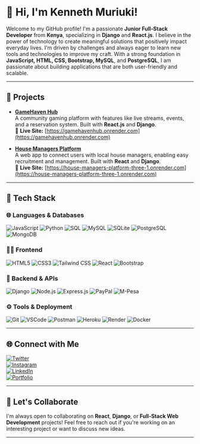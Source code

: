 # 👋 Hi, I'm Kenneth Muriuki!

Welcome to my GitHub profile! I'm a passionate **Junior Full-Stack Developer** from **Kenya**, specializing in **Django** and **React.js**. I believe in the power of technology to create meaningful solutions that positively impact everyday lives. I'm driven by challenges and always eager to learn new tools and technologies to improve my craft. With a strong foundation in **JavaScript, HTML, CSS, Bootstrap, MySQL**, and **PostgreSQL**, I am passionate about building applications that are both user-friendly and scalable.

---

## 💼 Projects

- **[GameHaven Hub](https://github.com/kogimurio/GameHaven-Hub)**  
  A community gaming platform with features like live streams, events, and a reservation system. Built with **React.js** and **Django**.  
  🔗 **Live Site:** [https://gamehavenhub.onrender.com](https://gamehavenhub.onrender.com)

- **[House Managers Platform](https://github.com/kogimurio/House-Managers-Platform)**  
  A web app to connect users with local house managers, enabling easy recruitment and management. Built with **React** and **Django**.  
  🔗 **Live Site:** [https://house-managers-platform-three-1.onrender.com](https://house-managers-platform-three-1.onrender.com)


---
## 🚀 Tech Stack

### 🌐 Languages & Databases  
![JavaScript](https://img.shields.io/badge/-JavaScript-F7DF1E?style=for-the-badge&logo=javascript&logoColor=black)
![Python](https://img.shields.io/badge/-Python-3776AB?style=for-the-badge&logo=python&logoColor=white)
![SQL](https://img.shields.io/badge/-SQL-003B57?style=for-the-badge&logo=sqlite&logoColor=white)
![MySQL](https://img.shields.io/badge/-MySQL-4479A1?style=for-the-badge&logo=mysql&logoColor=white)
![SQLite](https://img.shields.io/badge/-SQLite-07405E?style=for-the-badge&logo=sqlite&logoColor=white)
![PostgreSQL](https://img.shields.io/badge/-PostgreSQL-336791?style=for-the-badge&logo=postgresql&logoColor=white)
![MongoDB](https://img.shields.io/badge/-MongoDB-47A248?style=for-the-badge&logo=mongodb&logoColor=white)

### 🧑‍💻 Frontend  
![HTML5](https://img.shields.io/badge/-HTML5-E34F26?style=for-the-badge&logo=html5&logoColor=white)
![CSS3](https://img.shields.io/badge/-CSS3-1572B6?style=for-the-badge&logo=css3&logoColor=white)
![Tailwind CSS](https://img.shields.io/badge/-TailwindCSS-38B2AC?style=for-the-badge&logo=tailwind-css&logoColor=white)
![React](https://img.shields.io/badge/-React-61DAFB?style=for-the-badge&logo=react&logoColor=black)
![Bootstrap](https://img.shields.io/badge/-Bootstrap-563D7C?style=for-the-badge&logo=bootstrap&logoColor=white)

### 🧠 Backend & APIs  
![Django](https://img.shields.io/badge/-Django-092E20?style=for-the-badge&logo=django&logoColor=white)
![Node.js](https://img.shields.io/badge/-Node.js-339933?style=for-the-badge&logo=node.js&logoColor=white)
![Express.js](https://img.shields.io/badge/-Express.js-000000?style=for-the-badge&logo=express&logoColor=white)
![PayPal](https://img.shields.io/badge/-PayPal-00457C?style=for-the-badge&logo=paypal&logoColor=white)
![M-Pesa](https://img.shields.io/badge/-Mpesa-48A742?style=for-the-badge&logo=mpesa&logoColor=white)

### ⚙️ Tools & Deployment  
![Git](https://img.shields.io/badge/-Git-F05032?style=for-the-badge&logo=git&logoColor=white)
![VSCode](https://img.shields.io/badge/-VSCode-007ACC?style=for-the-badge&logo=visual-studio-code&logoColor=white)
![Postman](https://img.shields.io/badge/-Postman-FF6C37?style=for-the-badge&logo=postman&logoColor=white)
![Heroku](https://img.shields.io/badge/-Heroku-430098?style=for-the-badge&logo=heroku&logoColor=white)
![Render](https://img.shields.io/badge/-Render-46E3B7?style=for-the-badge&logo=render&logoColor=black)
![Docker](https://img.shields.io/badge/-Docker-2496ED?style=for-the-badge&logo=docker&logoColor=white)



---

## 🌐 Connect with Me

[![Twitter](https://img.shields.io/badge/X-@Kmurio-blue)](https://x.com/Kmurio)  
[![Instagram](https://img.shields.io/badge/Instagram-itsme_murio-%23E4405F)](https://www.instagram.com/itsme_murio/?hl=en)  
[![LinkedIn](https://img.shields.io/badge/LinkedIn-Kenneth%20Muriuki-blue)](https://www.linkedin.com/in/kenneth-muriuki-b22ba6161)  
[![Portfolio](https://img.shields.io/badge/Portfolio-Visit-blue)](https://murioportfolio.onrender.com/)

---

## 🤝 Let's Collaborate

I'm always open to collaborating on **React**, **Django**, or **Full-Stack Web Development** projects! Feel free to reach out if you're working on an interesting project or want to discuss new ideas.

---
